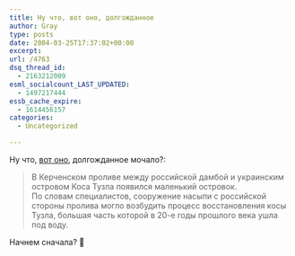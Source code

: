 ```yaml
---
title: Ну что, вот оно, долгожданное
author: Gray
type: posts
date: 2004-03-25T17:37:02+00:00
excerpt:
url: /4763
dsq_thread_id:
  - 2163212009
esml_socialcount_LAST_UPDATED:
  - 1497217444
essb_cache_expire:
  - 1614456157
categories:
  - Uncategorized

---
```








Ну что, <a href="http://www.korrespondent.net/main/91512" target="_blank">вот оно</a>, долгожданное мочало?:

> В Керченском проливе между российской дамбой и украинским островом Коса Тузла появился маленький островок.  
> По словам специалистов, сооружение насыпи с российской стороны пролива могло возбудить процесс восстановления косы Тузла, большая часть которой в 20-е годы прошлого века ушла под воду.

Начнем сначала? 🙂